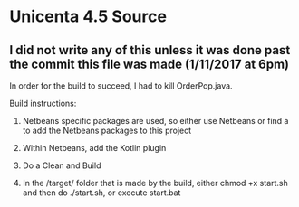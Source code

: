 # Unicenta 4.5 Source

## I did not write any of this unless it was done past the commit this file was made (1/11/2017 at 6pm)

In order for the build to succeed, I had to kill OrderPop.java.

Build instructions:

1. Netbeans specific packages are used, so either use Netbeans or find a to add the Netbeans packages to this project

2. Within Netbeans, add the Kotlin plugin

3. Do a Clean and Build

4. In the /target/ folder that is made by the build, either chmod +x start.sh and then do ./start.sh, or execute start.bat
